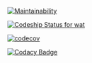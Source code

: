 
[![Maintainability](https://api.codeclimate.com/v1/badges/700cc5bc879c5d09f907/maintainability)](https://codeclimate.com/github/dafire/wat/maintainability)

[ ![Codeship Status for wat](https://app.codeship.com/projects/7e880cb0-2457-0136-6f2f-3a123ef41b58/status?branch=master)](https://app.codeship.com/projects/286286)

[![codecov](https://codecov.io/gh/dafire/wat/branch/master/graph/badge.svg)](https://codecov.io/gh/dafire/wat)

[![Codacy Badge](https://api.codacy.com/project/badge/Grade/028a7ce967c94fed8ab748a4414d4b30)](https://www.codacy.com/app/dafire_2/wat?utm_source=github.com&amp;utm_medium=referral&amp;utm_content=dafire/wat&amp;utm_campaign=Badge_Grade)